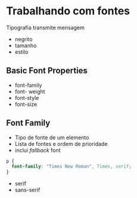 # Trabalhando com fontes

Tipografia transmite mensagem
  - negrito
  - tamanho
  - estilo

## Basic Font Properties

* font-family
* font- weight
* font-style
* font-size

## Font Family

* Tipo de fonte de um elemento
* Lista de fontes e ordem de prioridade
* inclui *fallback* font

```css
p {
  font-family: "Times New Roman", Times, serif;
}
```
  - serif
  - sans-serif
